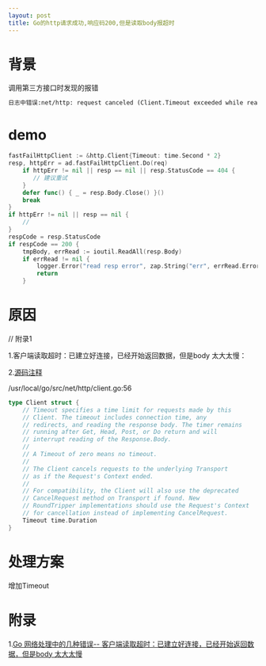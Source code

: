 ```yaml
---
layout: post
title: Go的http请求成功,响应码200,但是读取body报超时
---
```


# 背景
调用第三方接口时发现的报错
```cmd
日志中错误:net/http: request canceled (Client.Timeout exceeded while reading body)
```

# demo
```go
fastFailHttpClient := &http.Client{Timeout: time.Second * 2}
resp, httpErr = ad.fastFailHttpClient.Do(req)
    if httpErr != nil || resp == nil || resp.StatusCode == 404 {
       // 建议重试
    }
    defer func() { _ = resp.Body.Close() }()
    break
}
if httpErr != nil || resp == nil {
    //
}
respCode = resp.StatusCode
if respCode == 200 {
    tmpBody, errRead := ioutil.ReadAll(resp.Body)
    if errRead != nil {
        logger.Error("read resp error", zap.String("err", errRead.Error())) //日志中错误:net/http: request canceled (Client.Timeout exceeded while reading body)
        return
    }
```

# 原因
// 附录1

1.客户端读取超时：已建立好连接，已经开始返回数据，但是body 太大太慢：

2.[源码注释](https://github.com/golang/go/blob/2bc8d90fa21e9547aeb0f0ae775107dc8e05dc0a/src/net/http/client.go#L104)

/usr/local/go/src/net/http/client.go:56
```go
type Client struct {
	// Timeout specifies a time limit for requests made by this
	// Client. The timeout includes connection time, any
	// redirects, and reading the response body. The timer remains
	// running after Get, Head, Post, or Do return and will
	// interrupt reading of the Response.Body.
	//
	// A Timeout of zero means no timeout.
	//
	// The Client cancels requests to the underlying Transport
	// as if the Request's Context ended.
	//
	// For compatibility, the Client will also use the deprecated
	// CancelRequest method on Transport if found. New
	// RoundTripper implementations should use the Request's Context
	// for cancellation instead of implementing CancelRequest.
	Timeout time.Duration
}
```

# 处理方案
增加Timeout

# 附录
1.[Go 网络处理中的几种错误-- 客户端读取超时：已建立好连接，已经开始返回数据，但是body 太大太慢](https://romatic.net/post/go_net_errors/)
